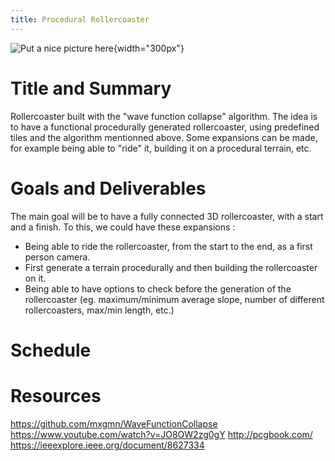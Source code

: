 ```yaml
---
title: Procedural Rollercoaster
---
```


![Put a nice picture here](images/demo.jpg){width="300px"}

# Title and Summary

Rollercoaster built with the "wave function collapse" algorithm. The idea is to have a functional procedurally generated rollercoaster, using predefined tiles and the algorithm mentionned above. Some expansions can be made, for example being able to "ride" it, building it on a procedural terrain, etc.

# Goals and Deliverables

The main goal will be to have a fully connected 3D rollercoaster, with a start and a finish. To this, we could have these expansions :

- Being able to ride the rollercoaster, from the start to the end, as a first person camera.
- First generate a terrain procedurally and then building the rollercoaster on it.
- Being able to have options to check before the generation of the rollercoaster (eg. maximum/minimum average slope, number of different rollercoasters, max/min length, etc.)

# Schedule



# Resources

https://github.com/mxgmn/WaveFunctionCollapse
https://www.youtube.com/watch?v=JO8OW2zg0gY
http://pcgbook.com/
https://ieeexplore.ieee.org/document/8627334


